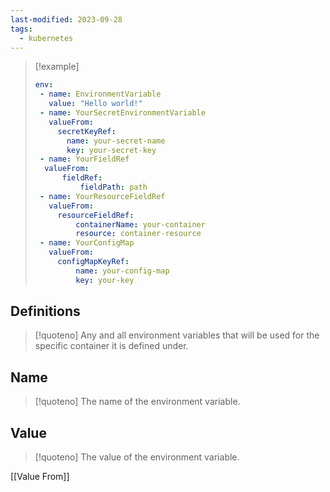 ```yaml
---
last-modified: 2023-09-28
tags:
  - kubernetes
---
```


>[!example]
>``` yaml
> env:
>  - name: EnvironmentVariable
>    value: "Hello world!"
>  - name: YourSecretEnvironmentVariable
>    valueFrom:
> 	   secretKeyRef:
> 		 name: your-secret-name 
> 		 key: your-secret-key
>  - name: YourFieldRef
>	valueFrom:
>		fieldRef:
>			fieldPath: path
>  - name: YourResourceFieldRef
>    valueFrom:
> 	   resourceFieldRef:
> 		   containerName: your-container
> 		   resource: container-resource
>  - name: YourConfigMap
>    valueFrom:
> 	   configMapKeyRef:
> 		   name: your-config-map
> 		   key: your-key
>  ```

## Definitions

> [!quoteno]
> Any and all environment variables that will be used for the specific container it is defined under.

## Name

> [!quoteno]
> The name of the environment variable.

## Value

>[!quoteno]
>The value of the environment variable.

[[Value From]]
